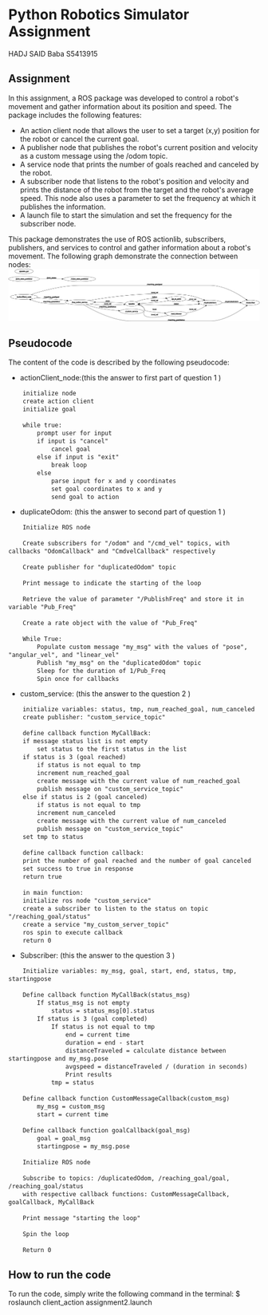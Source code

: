 # Python Robotics Simulator Assignment

HADJ SAID Baba S5413915

## Assignment

In this assignment, a ROS package was developed to control a robot's movement and gather information about its position and speed. The package includes the following features:

- An action client node that allows the user to set a target (x,y) position for the robot or cancel the current goal.
- A publisher node that publishes the robot's current position and velocity as a custom message  using the /odom topic.
- A service node that prints the number of goals reached and canceled by the robot. 
- A subscriber node that listens to the robot's position and velocity and prints the distance of the robot from the target and the robot's average speed. This node also uses a parameter to set the frequency at which it publishes the information.
- A launch file to start the simulation and set the frequency for the subscriber node.<br/>


This package demonstrates the use of ROS actionlib, subscribers, publishers, and services to control and gather information about a robot's movement.
The following graph demonstrate the connection between nodes:
![Graph](rosgraph.png)

## Pseudocode

The content of the code is described by the following pseudocode:
- actionClient_node:(this the answer to first part of question 1 )
```console
    initialize node
    create action client
    initialize goal

    while true:
        prompt user for input
        if input is "cancel"
            cancel goal
        else if input is "exit"
            break loop
        else
            parse input for x and y coordinates
            set goal coordinates to x and y
            send goal to action
```
- duplicateOdom: (this the answer to second part of question 1 )
```console
    Initialize ROS node

    Create subscribers for "/odom" and "/cmd_vel" topics, with callbacks "OdomCallback" and "CmdvelCallback" respectively

    Create publisher for "duplicatedOdom" topic

    Print message to indicate the starting of the loop

    Retrieve the value of parameter "/PublishFreq" and store it in variable "Pub_Freq"

    Create a rate object with the value of "Pub_Freq"

    While True:
        Populate custom message "my_msg" with the values of "pose", "angular_vel", and "linear_vel"
        Publish "my_msg" on the "duplicatedOdom" topic
        Sleep for the duration of 1/Pub_Freq
        Spin once for callbacks
```
- custom_service: (this the answer to the question 2 )
```console
    initialize variables: status, tmp, num_reached_goal, num_canceled
    create publisher: "custom_service_topic"

    define callback function MyCallBack:
    if message status list is not empty
        set status to the first status in the list
    if status is 3 (goal reached)
        if status is not equal to tmp
        increment num_reached_goal
        create message with the current value of num_reached_goal
        publish message on "custom_service_topic"
    else if status is 2 (goal canceled)
        if status is not equal to tmp
        increment num_canceled
        create message with the current value of num_canceled
        publish message on "custom_service_topic"
    set tmp to status

    define callback function callback:
    print the number of goal reached and the number of goal canceled
    set success to true in response
    return true

    in main function:
    initialize ros node "custom_service"
    create a subscriber to listen to the status on topic "/reaching_goal/status"
    create a service "my_custom_server_topic"
    ros spin to execute callback
    return 0
```

- Subscriber: (this the answer to the question 3 )
``` console
    Initialize variables: my_msg, goal, start, end, status, tmp, startingpose

    Define callback function MyCallBack(status_msg)
        If status_msg is not empty
            status = status_msg[0].status
        If status is 3 (goal completed)
            If status is not equal to tmp
                end = current time
                duration = end - start
                distanceTraveled = calculate distance between startingpose and my_msg.pose
                avgspeed = distanceTraveled / (duration in seconds)
                Print results
            tmp = status

    Define callback function CustomMessageCallback(custom_msg)
        my_msg = custom_msg
        start = current time

    Define callback function goalCallback(goal_msg)
        goal = goal_msg
        startingpose = my_msg.pose

    Initialize ROS node

    Subscribe to topics: /duplicatedOdom, /reaching_goal/goal, /reaching_goal/status
    with respective callback functions: CustomMessageCallback, goalCallback, MyCallBack

    Print message "starting the loop"

    Spin the loop

    Return 0

```

## How to run the code

To run the code, simply write the following command in the terminal:
    $ roslaunch client_action assignment2.launch
